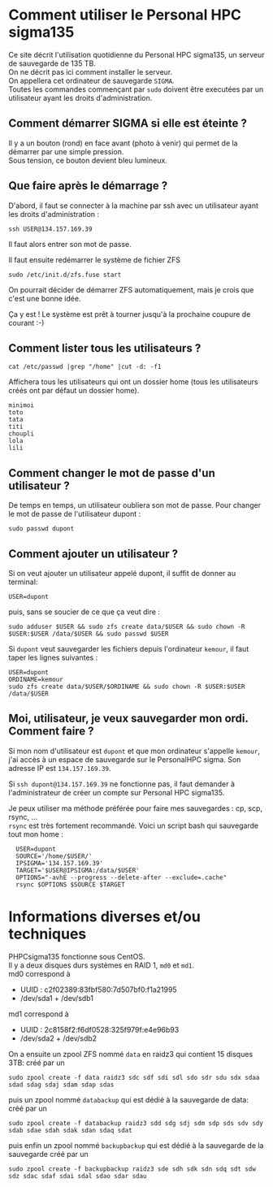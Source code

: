 Comment utiliser le Personal HPC sigma135 
=========================================

Ce site décrit l'utilisation quotidienne du Personal HPC sigma135, un serveur de sauvegarde de 135 TB.  
On ne décrit pas ici comment installer le serveur.  
On appellera cet ordinateur de sauvegarde `SIGMA`.  
Toutes les commandes commençant par `sudo` doivent être executées par un utilisateur ayant les droits d'administration.

Comment démarrer SIGMA si elle est éteinte ?
--------------------------------------------

Il y a un bouton (rond) en face avant (photo à venir) qui permet de la démarrer par une simple pression.  
Sous tension, ce bouton devient bleu lumineux.

Que faire après le démarrage ?
--------------------------------------------

D'abord, il faut se connecter à la machine par ssh avec un utilisateur ayant les droits d'administration :  
```
ssh USER@134.157.169.39
```
Il faut alors entrer son mot de passe.

Il faut ensuite redémarrer le système de fichier ZFS  
```
sudo /etc/init.d/zfs.fuse start
```
On pourrait décider de démarrer ZFS automatiquement, mais je crois que c'est une bonne idée.

Ça y est ! Le système est prêt à tourner jusqu'à la prochaine coupure de courant :-)

Comment lister tous les utilisateurs ?
---------------------------------------
```
cat /etc/passwd |grep "/home" |cut -d: -f1
```

Affichera tous les utilisateurs qui ont un dossier home (tous les utilisateurs créés ont par défaut un dossier home). 
```
minimoi
toto
tata
titi
choupli
lola
lili
```


Comment changer le mot de passe d'un utilisateur ?
--------------------------------------------------
De temps en temps, un utilisateur oubliera son mot de passe.
Pour changer le mot de passe de l'utilisateur dupont :
```
sudo passwd dupont
```


Comment ajouter un utilisateur ?
--------------------------------
Si on veut ajouter un utilisateur appelé dupont, il suffit de donner au terminal:
```
USER=dupont
```
puis, sans se soucier de ce que ça veut dire :
```
sudo adduser $USER && sudo zfs create data/$USER && sudo chown -R $USER:$USER /data/$USER && sudo passwd $USER
```
Si `dupont` veut sauvegarder les fichiers depuis l'ordinateur `kemour`, il faut taper les lignes suivantes :
```
USER=dupont
ORDINAME=kemour
sudo zfs create data/$USER/$ORDINAME && sudo chown -R $USER:$USER /data/$USER
```

Moi, utilisateur, je veux sauvegarder mon ordi. Comment faire ?
---------------------------------------------------------------

Si mon nom d'utilisateur est `dupont` et que mon ordinateur s'appelle `kemour`, j'ai accès à un espace de sauvegarde sur le PersonalHPC sigma. Son adresse IP est `134.157.169.39`.

Si `ssh dupont@134.157.169.39` ne fonctionne pas, il faut demander à l'administrateur de créer un compte sur Personal HPC sigma135.

Je peux utiliser ma méthode préférée pour faire mes sauvegardes : cp, scp, rsync, ...  
`rsync` est très fortement recommandé. Voici un script bash qui sauvegarde tout mon home :
```
  USER=dupont
  SOURCE='/home/$USER/'
  IPSIGMA='134.157.169.39'
  TARGET='$USER@IPSIGMA:/data/$USER'
  OPTIONS="-avhE --progress --delete-after --exclude=.cache"
  rsync $OPTIONS $SOURCE $TARGET
```





Informations diverses et/ou techniques
=========================================

PHPCsigma135 fonctionne sous CentOS.  
Il y a deux disques durs systèmes en RAID 1, `md0` et `md1`.  
md0 correspond à
  - UUID : c2f02389:83fbf580:7d507bf0:f1a21995
  - /dev/sda1 + /dev/sdb1

md1 correspond à
  - UUID : 2c8158f2:f6df0528:325f979f:e4e96b93
  - /dev/sda2 + /dev/sdb2


On a ensuite un zpool ZFS nommé `data` en raidz3 qui contient 15 disques 3TB: 
créé par un   
```
sudo zpool create -f data raidz3 sdc sdf sdi sdl sdo sdr sdu sdx sdaa sdad sdag sdaj sdam sdap sdas
```

puis un zpool nommé `databackup` qui est dédié à la sauvegarde de data: 
créé par un   
```
sudo zpool create -f databackup raidz3 sdd sdg sdj sdm sdp sds sdv sdy sdab sdae sdah sdak sdan sdaq sdat
```

puis enfin un zpool nommé `backupbackup` qui est dédié à la sauvegarde de la sauvegarde
créé par un   
```
sudo zpool create -f backupbackup raidz3 sde sdh sdk sdn sdq sdt sdw sdz sdac sdaf sdai sdal sdao sdar sdau
```


